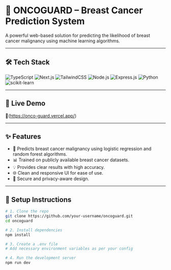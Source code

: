# 🧬 ONCOGUARD – Breast Cancer Prediction System

A powerful web-based solution for predicting the likelihood of breast cancer malignancy using machine learning algorithms.

---

## 🛠 Tech Stack

![TypeScript](https://img.shields.io/badge/TypeScript-007ACC?style=for-the-badge&logo=typescript)
![Next.js](https://img.shields.io/badge/Next.js-000000?style=for-the-badge&logo=next.js)
![TailwindCSS](https://img.shields.io/badge/TailwindCSS-38B2AC?style=for-the-badge&logo=tailwind-css)
![Node.js](https://img.shields.io/badge/Node.js-339933?style=for-the-badge&logo=node.js)
![Express.js](https://img.shields.io/badge/Express.js-000000?style=for-the-badge&logo=express)
![Python](https://img.shields.io/badge/Python-3776AB?style=for-the-badge&logo=python)
![scikit-learn](https://img.shields.io/badge/scikit--learn-F7931E?style=for-the-badge&logo=scikit-learn)

---

## 🚀 Live Demo

🔗(https://onco-guard.vercel.app/)

---

## ✨ Features

- 🔬 Predicts breast cancer malignancy using logistic regression and random forest algorithms.
- 📊 Trained on publicly available breast cancer datasets.
- 💡 Provides clear results with high accuracy.
- 🌐 Clean and responsive UI for ease of use.
- 🔐 Secure and privacy-aware design.

---

## 🧪 Setup Instructions

```bash
# 1. Clone the repo
git clone https://github.com/your-username/oncoguard.git
cd oncoguard

# 2. Install dependencies
npm install

# 3. Create a .env file
# Add necessary environment variables as per your config

# 4. Run the development server
npm run dev
